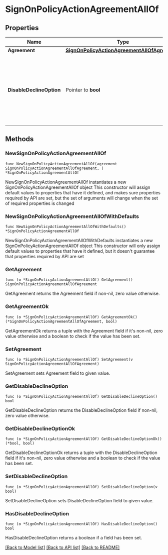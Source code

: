 # SignOnPolicyActionAgreementAllOf

## Properties

Name | Type | Description | Notes
------------ | ------------- | ------------- | -------------
**Agreement** | [**SignOnPolicyActionAgreementAllOfAgreement**](SignOnPolicyActionAgreementAllOfAgreement.md) |  | 
**DisableDeclineOption** | Pointer to **bool** | When enabled, the &#x60;Do Not Accept&#x60; button will terminate the Flow and display an error message to the user. | [optional] 

## Methods

### NewSignOnPolicyActionAgreementAllOf

`func NewSignOnPolicyActionAgreementAllOf(agreement SignOnPolicyActionAgreementAllOfAgreement, ) *SignOnPolicyActionAgreementAllOf`

NewSignOnPolicyActionAgreementAllOf instantiates a new SignOnPolicyActionAgreementAllOf object
This constructor will assign default values to properties that have it defined,
and makes sure properties required by API are set, but the set of arguments
will change when the set of required properties is changed

### NewSignOnPolicyActionAgreementAllOfWithDefaults

`func NewSignOnPolicyActionAgreementAllOfWithDefaults() *SignOnPolicyActionAgreementAllOf`

NewSignOnPolicyActionAgreementAllOfWithDefaults instantiates a new SignOnPolicyActionAgreementAllOf object
This constructor will only assign default values to properties that have it defined,
but it doesn't guarantee that properties required by API are set

### GetAgreement

`func (o *SignOnPolicyActionAgreementAllOf) GetAgreement() SignOnPolicyActionAgreementAllOfAgreement`

GetAgreement returns the Agreement field if non-nil, zero value otherwise.

### GetAgreementOk

`func (o *SignOnPolicyActionAgreementAllOf) GetAgreementOk() (*SignOnPolicyActionAgreementAllOfAgreement, bool)`

GetAgreementOk returns a tuple with the Agreement field if it's non-nil, zero value otherwise
and a boolean to check if the value has been set.

### SetAgreement

`func (o *SignOnPolicyActionAgreementAllOf) SetAgreement(v SignOnPolicyActionAgreementAllOfAgreement)`

SetAgreement sets Agreement field to given value.


### GetDisableDeclineOption

`func (o *SignOnPolicyActionAgreementAllOf) GetDisableDeclineOption() bool`

GetDisableDeclineOption returns the DisableDeclineOption field if non-nil, zero value otherwise.

### GetDisableDeclineOptionOk

`func (o *SignOnPolicyActionAgreementAllOf) GetDisableDeclineOptionOk() (*bool, bool)`

GetDisableDeclineOptionOk returns a tuple with the DisableDeclineOption field if it's non-nil, zero value otherwise
and a boolean to check if the value has been set.

### SetDisableDeclineOption

`func (o *SignOnPolicyActionAgreementAllOf) SetDisableDeclineOption(v bool)`

SetDisableDeclineOption sets DisableDeclineOption field to given value.

### HasDisableDeclineOption

`func (o *SignOnPolicyActionAgreementAllOf) HasDisableDeclineOption() bool`

HasDisableDeclineOption returns a boolean if a field has been set.


[[Back to Model list]](../README.md#documentation-for-models) [[Back to API list]](../README.md#documentation-for-api-endpoints) [[Back to README]](../README.md)


